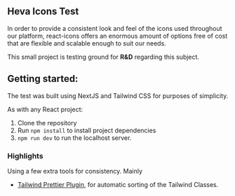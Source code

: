 ## Heva Icons Test

In order to provide a consistent look and feel of the icons used throughout our platform, react-icons offers an enormous amount of options free of cost that are flexible and scalable enough to suit our needs.

This small project is testing ground for **R&D** regarding this subject.

## Getting started:

The test was built using NextJS and Tailwind CSS for purposes of simplicity.

As with any React project:
1. Clone the repository
2. Run ```npm install``` to install project dependencies
3. ```npm run dev``` to run the localhost server.

### Highlights

Using a few extra tools for consistency. Mainly

- [Tailwind Prettier Plugin](https://tailwindcss.com/blog/automatic-class-sorting-with-prettier), for automatic sorting of the Tailwind Classes.

